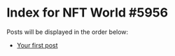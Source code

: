 # Index for NFT World #5956
Posts will be displayed in the order below:

- [Your first post](./001-first.md)

